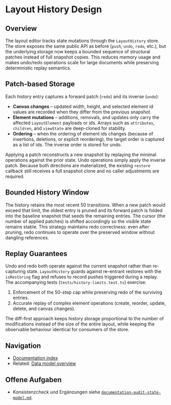 # Layout History Design

## Overview

The layout editor tracks state mutations through the `LayoutHistory` store. The store exposes the same public API as before (`push`, `undo`, `redo`, etc.), but the underlying storage now keeps a bounded sequence of structural patches instead of full snapshot copies. This reduces memory usage and makes undo/redo operations scale for large documents while preserving deterministic replay semantics.

## Patch-based Storage

Each history entry captures a forward patch (`redo`) and its inverse (`undo`):

* **Canvas changes** – updated width, height, and selected element id values are recorded when they differ from the previous snapshot.
* **Element mutations** – additions, removals, and updates only carry the affected `LayoutElement` payloads or ids. Arrays such as `attributes`, `children`, and `viewState` are deep-cloned for stability.
* **Ordering** – when the ordering of element ids changes (because of insertions, deletions, or explicit reordering), the target order is captured as a list of ids. The inverse order is stored for undo.

Applying a patch reconstructs a new snapshot by replaying the minimal operations against the prior state. Undo operations simply apply the inverse patch. Because both directions are materialized, the existing `restore` callback still receives a full snapshot clone and no caller adjustments are required.

## Bounded History Window

The history retains the most recent 50 transitions. When a new patch would exceed that limit, the oldest entry is pruned and its forward patch is folded into the baseline snapshot that seeds the remaining entries. The cursor (the number of applied patches) is shifted accordingly so the visible state remains stable. This strategy maintains redo correctness: even after pruning, redo continues to operate over the preserved window without dangling references.

## Replay Guarantees

Undo and redo both operate against the current snapshot rather than re-capturing state. `LayoutHistory` guards against re-entrant restores with the `isRestoring` flag and refuses to record pushes triggered during a replay. The accompanying tests (`tests/history-limits.test.ts`) exercise:

1. Enforcement of the 50-step cap while preserving redo of the surviving entries.
2. Accurate replay of complex element operations (create, reorder, update, delete, and canvas changes).

The diff-first approach keeps history storage proportional to the number of modifications instead of the size of the entire layout, while keeping the observable behaviour identical for consumers of the store.

## Navigation

- [Documentation index](./README.md)
- Related: [Data model overview](./data-model-overview.md)

## Offene Aufgaben

- Konsistenzcheck und Ergänzungen siehe [`documentation-audit-state-model.md`](../todo/documentation-audit-state-model.md).
